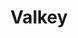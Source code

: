 ---
draft: false
title: Valkey
content:
  id: valkey
  name: Valkey
  website: https://valkey.io/
  short_description: A flexible distributed key-value datastore that supports both caching and beyond caching workloads.
---